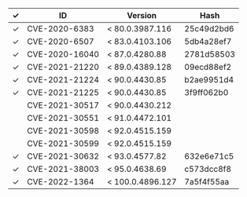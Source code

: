 | ✓ | ID             | Version          | Hash       |
|---|----------------|------------------|------------|
| ✓ | CVE-2020-6383  | < 80.0.3987.116  | 25c49d2bd6 |
| ✓ | CVE-2020-6507  | < 83.0.4103.106  | 5db4a28ef7 |
| ✓ | CVE-2020-16040 | < 87.0.4280.88   | 2781d58503 |
| ✓ | CVE-2021-21220 | < 89.0.4389.128  | 09ecd88ef2 |
| ✓ | CVE-2021-21224 | < 90.0.4430.85   | b2ae9951d4 |
| ✓ | CVE-2021-21225 | < 90.0.4430.85   | 3f9ff062b0 |
|   | CVE-2021-30517 | < 90.0.4430.212  |            |
|   | CVE-2021-30551 | < 91.0.4472.101  |            |
|   | CVE-2021-30598 | < 92.0.4515.159  |            |
|   | CVE-2021-30599 | < 92.0.4515.159  |            |
| ✓ | CVE-2021-30632 | < 93.0.4577.82   | 632e6e71c5 |
| ✓ | CVE-2021-38003 | < 95.0.4638.69   | c573dcc8f8 |
| ✓ | CVE-2022-1364  | < 100.0.4896.127 | 7a5f4f55aa |

